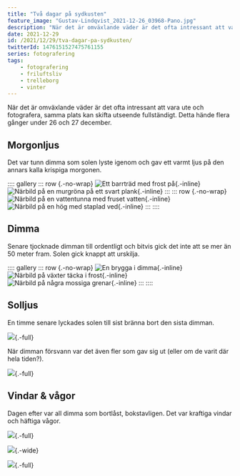 ```yaml
---
title: "Två dagar på sydkusten"
feature_image: "Gustav-Lindqvist_2021-12-26_03968-Pano.jpg"
description: "När det är omväxlande väder är det ofta intressant att vara ute och fotografera, samma plats kan skifta utseende fullständigt."
date: 2021-12-29
id: /2021/12/29/tva-dagar-pa-sydkusten/
twitterId: 1476151527475761155
series: fotografering
tags:
    - fotografering
    - friluftsliv
    - trelleborg
    - vinter
---
```


När det är omväxlande väder är det ofta intressant att vara ute och fotografera, samma plats kan skifta utseende fullständigt. Detta hände flera gånger under 26 och 27 december.

## Morgonljus

Det var tunn dimma som solen lyste igenom och gav ett varmt ljus på den annars kalla krispiga morgonen.

:::: gallery
::: row {.-no-wrap}
![Ett barrträd med frost på](Gustav-Lindqvist_2021-12-26_03924.jpg){.-inline}
![Närbild på en murgröna på ett svart plank](Gustav-Lindqvist_2021-12-26_03937.jpg){.-inline}
:::
::: row {.-no-wrap}
![Närbild på en vattentunna med fruset vatten](Gustav-Lindqvist_2021-12-26_03938.jpg){.-inline}
![Närbild på en hög med staplad ved](Gustav-Lindqvist_2021-12-26_03939.jpg){.-inline}
:::
::::

## Dimma

Senare tjocknade dimman till ordentligt och bitvis gick det inte att se mer än 50 meter fram. Solen gick knappt att urskilja.

:::: gallery
::: row {.-no-wrap}
![En brygga i dimma](Gustav-Lindqvist_2021-12-26_03955.jpg){.-inline}
![Närbild på växter täcka i frost](Gustav-Lindqvist_2021-12-26_03963.jpg){.-inline}
![Närbild på några mossiga grenar](Gustav-Lindqvist_2021-12-26_03964.jpg){.-inline}
:::
::::

## Solljus

En timme senare lyckades solen till sist bränna bort den sista dimman.

![](Gustav-Lindqvist_2021-12-26_03976-Pano.jpg){.-full}

När dimman försvann var det även fler som gav sig ut (eller om de varit där hela tiden?).

![](Gustav-Lindqvist_2021-12-26_03998-Pano.jpg){.-full}

## Vindar & vågor

Dagen efter var all dimma som bortlåst, bokstavligen. Det var kraftiga vindar och häftiga vågor.

![](Gustav-Lindqvist_2021-12-27_04008-Pano.jpg){.-full}

![](Gustav-Lindqvist_2021-12-27_04039.jpg){.-wide}

![](Gustav-Lindqvist_2021-12-27_04044-Pano.jpg){.-full}
